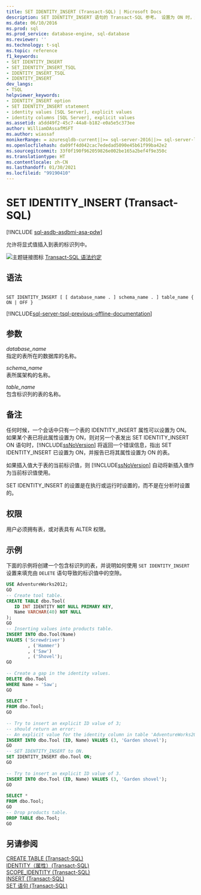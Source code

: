 ```yaml
---
title: SET IDENTITY_INSERT (Transact-SQL) | Microsoft Docs
description: SET IDENTITY_INSERT 语句的 Transact-SQL 参考。 设置为 ON 时，允许将显式值插入到表的标识列中。
ms.date: 06/10/2016
ms.prod: sql
ms.prod_service: database-engine, sql-database
ms.reviewer: ''
ms.technology: t-sql
ms.topic: reference
f1_keywords:
- SET IDENTITY_INSERT
- SET_IDENTITY_INSERT_TSQL
- IDENTITY_INSERT_TSQL
- IDENTITY_INSERT
dev_langs:
- TSQL
helpviewer_keywords:
- IDENTITY_INSERT option
- SET IDENTITY_INSERT statement
- identity values [SQL Server], explicit values
- identity columns [SQL Server], explicit values
ms.assetid: a5dd49f2-45c7-44a8-b182-e0a5e5c373ee
author: WilliamDAssafMSFT
ms.author: wiassaf
monikerRange: = azuresqldb-current||>= sql-server-2016||>= sql-server-linux-2017||=azure-sqldw-latest
ms.openlocfilehash: da09ff4d042cac7ededad5090e45b61f99ba42e2
ms.sourcegitcommit: 33f0f190f962059826e002be165a2bef4f9e350c
ms.translationtype: HT
ms.contentlocale: zh-CN
ms.lasthandoff: 01/30/2021
ms.locfileid: "99190410"
---
```

# <a name="set-identity_insert-transact-sql"></a>SET IDENTITY_INSERT (Transact-SQL)
[!INCLUDE [sql-asdb-asdbmi-asa-pdw](../../includes/applies-to-version/sql-asdb-asdbmi-asa.md)]

允许将显式值插入到表的标识列中。  

 ![主题链接图标](../../database-engine/configure-windows/media/topic-link.gif "“主题链接”图标") [Transact-SQL 语法约定](../../t-sql/language-elements/transact-sql-syntax-conventions-transact-sql.md)  
  
## <a name="syntax"></a>语法  
  
```syntaxsql
  
SET IDENTITY_INSERT [ [ database_name . ] schema_name . ] table_name { ON | OFF }  
```  
  
[!INCLUDE[sql-server-tsql-previous-offline-documentation](../../includes/sql-server-tsql-previous-offline-documentation.md)]

## <a name="arguments"></a>参数
 *database_name*  
 指定的表所在的数据库的名称。  
  
 *schema_name*  
 表所属架构的名称。  
  
 *table_name*  
 包含标识列的表的名称。  
  
## <a name="remarks"></a>备注  
 任何时候，一个会话中只有一个表的 IDENTITY_INSERT 属性可以设置为 ON。 如果某个表已将此属性设置为 ON，则对另一个表发出 SET IDENTITY_INSERT ON 语句时，[!INCLUDE[ssNoVersion](../../includes/ssnoversion-md.md)] 将返回一个错误信息，指出 SET IDENTITY_INSERT 已设置为 ON，并报告已将其属性设置为 ON 的表。  
  
 如果插入值大于表的当前标识值，则 [!INCLUDE[ssNoVersion](../../includes/ssnoversion-md.md)] 自动将新插入值作为当前标识值使用。  
  
 SET IDENTITY_INSERT 的设置是在执行或运行时设置的，而不是在分析时设置的。  
  
## <a name="permissions"></a>权限  
 用户必须拥有表，或对表具有 ALTER 权限。  
  
## <a name="examples"></a>示例  
 下面的示例将创建一个包含标识列的表，并说明如何使用 `SET IDENTITY_INSERT` 设置来填充由 `DELETE` 语句导致的标识值中的空隙。  
  
```sql
USE AdventureWorks2012;  
GO  
-- Create tool table.  
CREATE TABLE dbo.Tool(  
   ID INT IDENTITY NOT NULL PRIMARY KEY,   
   Name VARCHAR(40) NOT NULL  
);  
GO  
-- Inserting values into products table.  
INSERT INTO dbo.Tool(Name)   
VALUES ('Screwdriver')  
        , ('Hammer')  
        , ('Saw')  
        , ('Shovel');  
GO  
  
-- Create a gap in the identity values.  
DELETE dbo.Tool  
WHERE Name = 'Saw';  
GO  
  
SELECT *   
FROM dbo.Tool;  
GO  
  
-- Try to insert an explicit ID value of 3;  
-- should return an error:
-- An explicit value for the identity column in table 'AdventureWorks2012.dbo.Tool' can only be specified when a column list is used and IDENTITY_INSERT is ON.
INSERT INTO dbo.Tool (ID, Name) VALUES (3, 'Garden shovel');  
GO  
-- SET IDENTITY_INSERT to ON.  
SET IDENTITY_INSERT dbo.Tool ON;  
GO  
  
-- Try to insert an explicit ID value of 3.  
INSERT INTO dbo.Tool (ID, Name) VALUES (3, 'Garden shovel');  
GO  
  
SELECT *   
FROM dbo.Tool;  
GO  
-- Drop products table.  
DROP TABLE dbo.Tool;  
GO  
```  
  
## <a name="see-also"></a>另请参阅  
 [CREATE TABLE (Transact-SQL)](../../t-sql/statements/create-table-transact-sql.md)   
 [IDENTITY（属性）&#40;Transact-SQL&#41;](../../t-sql/statements/create-table-transact-sql-identity-property.md)   
 [SCOPE_IDENTITY (Transact-SQL)](../../t-sql/functions/scope-identity-transact-sql.md)   
 [INSERT (Transact-SQL)](../../t-sql/statements/insert-transact-sql.md)   
 [SET 语句 (Transact-SQL)](../../t-sql/statements/set-statements-transact-sql.md)  
  
  
